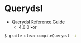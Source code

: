 # Querydsl

- [Querydsl Reference Guide](https://querydsl.com/static/querydsl/latest/reference/html/)
  - [4.0.0 kor](http://querydsl.com/static/querydsl/4.0.1/reference/ko-KR/html_single/)

```bash
$ gradle clean compileQuerydsl -i
```
